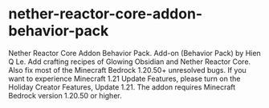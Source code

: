 # nether-reactor-core-addon-behavior-pack
Nether Reactor Core Addon Behavior Pack.
Add-on (Behavior Pack) by Hien Q Le.
Add crafting recipes of Glowing Obsidian and Nether Reactor Core.
Also fix most of the Minecraft Bedrock 1.20.50+ unresolved bugs.
If you want to experience Minecraft 1.21 Update Features, please turn on the Holiday Creator Features, Update 1.21.
The addon requires Minecraft Bedrock version 1.20.50 or higher.
